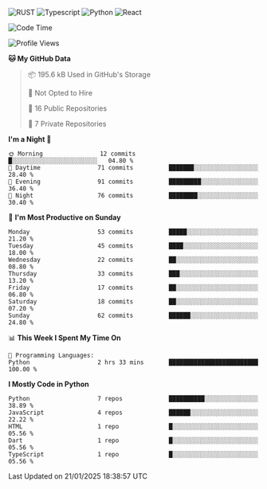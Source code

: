 ![RUST](https://img.shields.io/badge/-Rust-141414?style=flat&logo=rust)
![Typescript](https://img.shields.io/badge/-Typescript-141414?style=flat&logo=typescript)
![Python](https://img.shields.io/badge/-Python-141414?style=flat&logo=python)
![React](https://img.shields.io/badge/-React-141414?style=flat&logo=react)

<!--START_SECTION:waka-->
![Code Time](http://img.shields.io/badge/Code%20Time-634%20hrs%2014%20mins-blue)

![Profile Views](http://img.shields.io/badge/Profile%20Views-0-blue)

**🐱 My GitHub Data** 

> 📦 195.6 kB Used in GitHub's Storage 
 > 
> 🚫 Not Opted to Hire
 > 
> 📜 16 Public Repositories 
 > 
> 🔑 7 Private Repositories 
 > 
**I'm a Night 🦉** 

```text
🌞 Morning                12 commits          █░░░░░░░░░░░░░░░░░░░░░░░░   04.80 % 
🌆 Daytime                71 commits          ███████░░░░░░░░░░░░░░░░░░   28.40 % 
🌃 Evening                91 commits          █████████░░░░░░░░░░░░░░░░   36.40 % 
🌙 Night                  76 commits          ████████░░░░░░░░░░░░░░░░░   30.40 % 
```
📅 **I'm Most Productive on Sunday** 

```text
Monday                   53 commits          █████░░░░░░░░░░░░░░░░░░░░   21.20 % 
Tuesday                  45 commits          ████░░░░░░░░░░░░░░░░░░░░░   18.00 % 
Wednesday                22 commits          ██░░░░░░░░░░░░░░░░░░░░░░░   08.80 % 
Thursday                 33 commits          ███░░░░░░░░░░░░░░░░░░░░░░   13.20 % 
Friday                   17 commits          ██░░░░░░░░░░░░░░░░░░░░░░░   06.80 % 
Saturday                 18 commits          ██░░░░░░░░░░░░░░░░░░░░░░░   07.20 % 
Sunday                   62 commits          ██████░░░░░░░░░░░░░░░░░░░   24.80 % 
```


📊 **This Week I Spent My Time On** 

```text
💬 Programming Languages: 
Python                   2 hrs 33 mins       █████████████████████████   100.00 % 
```

**I Mostly Code in Python** 

```text
Python                   7 repos             ██████████░░░░░░░░░░░░░░░   38.89 % 
JavaScript               4 repos             ██████░░░░░░░░░░░░░░░░░░░   22.22 % 
HTML                     1 repo              █░░░░░░░░░░░░░░░░░░░░░░░░   05.56 % 
Dart                     1 repo              █░░░░░░░░░░░░░░░░░░░░░░░░   05.56 % 
TypeScript               1 repo              █░░░░░░░░░░░░░░░░░░░░░░░░   05.56 % 
```




 Last Updated on 21/01/2025 18:38:57 UTC
<!--END_SECTION:waka-->
